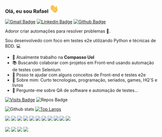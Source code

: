 ### Olá, eu sou Rafael <img src="./hi.gif" width="30px">

[![Gmail Badge](https://img.shields.io/badge/-Gmail-c14438?style=flat-square&logo=Gmail&logoColor=white&link=mailto:rafaelvsc88@gmail.com)](mailto:rafaelvsc88@gmail.com)
[![Linkedin Badge](https://img.shields.io/badge/-LinkedIn-blue?style=flat-square&logo=Linkedin&logoColor=white&link=https://www.linkedin.com/in/rafael-vescio/)](https://www.linkedin.com/in/rafael-vescio/)
[![Github Badge](https://img.shields.io/badge/-Github-000?style=flat-square&logo=Github&logoColor=white&link=https://github.com/RafaelVsc)](https://github.com/RafaelVsc)

<!--
**RafaelVsc/RafaelVsc** is a ✨ _special_ ✨ repository because its `README.md` (this file) appears on your GitHub profile.

Here are some ideas to get you started:

- 🔭 I’m currently working on SenseData
- 🌱 I’m currently learning Selenium, Behave and Python
- 👯 I’m looking to collaborate on meaningful projects
- 🤖 Ask me about automated tests using python and selenium...

-->
Adoror criar automações para resolver problemas 🤖.

Sou desenvolvedo com foco em testes e2e utilizando Python e técnicas de BDD. :computer:


- 🔭  Atualmente trabalho na **Compasso Uol**
- 📚  Buscando colaborar com projetos em Front-end usando automação de testes com Selenium
- 🤝  Posso te ajudar com alguns conceitos de Front-end e testes e2e
- 💬  Sobre mim: Curto tecnologias, programação, seriados, games, HQ'S e livros
- 🤖  Pergunte-me sobre QA de software e automação de testes...

[![Visits Badge](https://badges.pufler.dev/visits/RafaelVsc/RafaelVsc?style=for-the-badge)](https://github.com/RafaelVsc/RafaelVsc)
![Repos Badge](https://badges.pufler.dev/repos/RafaelVsc?style=for-the-badge)

![Github stats](https://github-readme-stats.vercel.app/api?username=RafaelVsc&show_icons=true&theme=gotham)
[![Top Langs](https://github-readme-stats.vercel.app/api/top-langs/?username=RafaelVsc&layout=compact&theme=gotham)](https://github.com/RafaelVsc/github-readme-stats)


<code><img height="45" src="https://xesque.rocketseat.dev/platform/tech/ruby.svg"></code>
<code><img height="45" src="https://xesque.rocketseat.dev/platform/tech/selenium-webdriver.svg"></code>
<code><img height="45" src="https://xesque.rocketseat.dev/platform/tech/capybara.svg"></code>
<code><img height="45" src="https://xesque.rocketseat.dev/platform/tech/python.svg"></code>
<code><img height="45" src="https://xesque.rocketseat.dev/platform/tech/html5.svg"></code>
<code><img height="45" src="https://xesque.rocketseat.dev/platform/tech/css3.svg"></code>
<code><img height="45" src="https://xesque.rocketseat.dev/platform/tech/javascript.svg"></code>
<code><img height="45" src="https://xesque.rocketseat.dev/platform/tech/typescript.svg"></code>
<code><img height="45" src="https://xesque.rocketseat.dev/platform/tech/node.svg"></code>
<code><img height="45" src="https://xesque.rocketseat.dev/platform/tech/reactjs.svg"></code>
<code><img height="45" src="https://xesque.rocketseat.dev/platform/tech/react-native.svg"></code>
<br/>
<br/>
<code><img height="45" src="https://xesque.rocketseat.dev/platform/tech/docker.svg"></code>
<code><img height="45" src="https://xesque.rocketseat.dev/platform/tech/jenkins.svg"></code>
<code><img height="45" src="https://xesque.rocketseat.dev/platform/tech/postgresql.svg"></code>
<code><img height="45" src="https://xesque.rocketseat.dev/platform/tech/mongodb.svg"></code>




<!--
<code><img height="30" src="https://raw.githubusercontent.com/github/explore/80688e429a7d4ef2fca1e82350fe8e3517d3494d/topics/ruby/ruby.png"></code>
<code><img height="30" src="https://raw.githubusercontent.com/github/explore/80688e429a7d4ef2fca1e82350fe8e3517d3494d/topics/html/html.png"></code>
<code><img height="30" src="https://raw.githubusercontent.com/github/explore/80688e429a7d4ef2fca1e82350fe8e3517d3494d/topics/css/css.png"></code>
<code><img height="30" src="https://raw.githubusercontent.com/github/explore/80688e429a7d4ef2fca1e82350fe8e3517d3494d/topics/javascript/javascript.png"></code>
<code><img height="30" src="https://raw.githubusercontent.com/github/explore/80688e429a7d4ef2fca1e82350fe8e3517d3494d/topics/typescript/typescript.png"></code>
<code><img height="30" src="https://raw.githubusercontent.com/github/explore/80688e429a7d4ef2fca1e82350fe8e3517d3494d/topics/react/react.png"></code>
<code><img height="30" src="https://raw.githubusercontent.com/github/explore/80688e429a7d4ef2fca1e82350fe8e3517d3494d/topics/nodejs/nodejs.png"></code>
<code><img height="30" src="https://raw.githubusercontent.com/github/explore/80688e429a7d4ef2fca1e82350fe8e3517d3494d/topics/terminal/terminal.png"></code>
<code><img height="30" src="https://raw.githubusercontent.com/github/explore/80688e429a7d4ef2fca1e82350fe8e3517d3494d/topics/git/git.png"></code>
<code><img height="30" src="https://raw.githubusercontent.com/github/explore/80688e429a7d4ef2fca1e82350fe8e3517d3494d/topics/docker/docker.png"></code>
<code><img height="30" src="https://cdn.icon-icons.com/icons2/2107/PNG/512/file_type_cucumber_icon_130657.png"></code> 
-->
